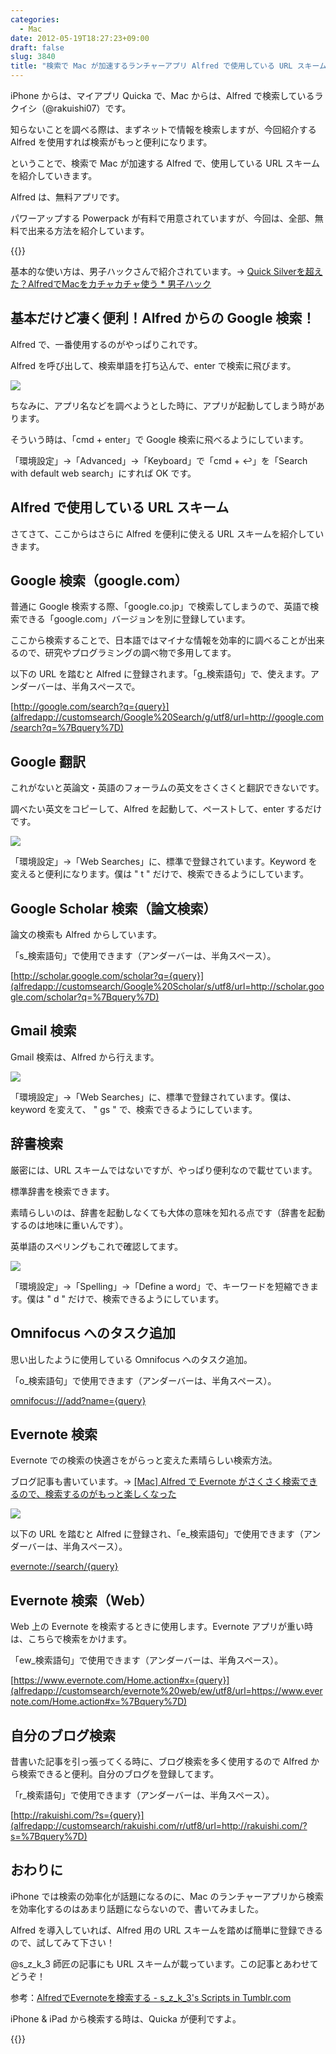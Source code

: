 ```yaml
---
categories:
  - Mac
date: 2012-05-19T18:27:23+09:00
draft: false
slug: 3840
title: "検索で Mac が加速するランチャーアプリ Alfred で使用している URL スキームをまとめてみた"
---
```


iPhone からは、マイアプリ Quicka で、Mac からは、Alfred で検索しているラクイシ（@rakuishi07）です。

知らないことを調べる際は、まずネットで情報を検索しますが、今回紹介する Alfred を使用すれば検索がもっと便利になります。

ということで、検索で Mac が加速する Alfred で、使用している URL スキームを紹介していきます。

Alfred は、無料アプリです。

パワーアップする Powerpack が有料で用意されていますが、今回は、全部、無料で出来る方法を紹介しています。

{{<app id="405843582" title="Alfred 1.2（無料）" src="http://a1.mzstatic.com/us/r1000/069/Purple/v4/b4/7b/51/b47b5118-5ba5-a359-0bc6-e71494225963/appicon.100x100-75.png">}}

基本的な使い方は、男子ハックさんで紹介されています。→ [Quick Silverを超えた？AlfredでMacをカチャカチャ使う * 男子ハック](http://www.danshihack.com/2011/06/09/saku/alfred.html)

## 基本だけど凄く便利！Alfred からの Google 検索！

Alfred で、一番使用するのがやっぱりこれです。

Alfred を呼び出して、検索単語を打ち込んで、enter で検索に飛びます。

![](/images/2012/05/3840_1.png)

ちなみに、アプリ名などを調べようとした時に、アプリが起動してしまう時があります。

そういう時は、「cmd + enter」で Google 検索に飛べるようにしています。

「環境設定」→「Advanced」→「Keyboard」で「cmd + ↩」を「Search with default web search」にすれば OK です。

## Alfred で使用している URL スキーム

さてさて、ここからはさらに Alfred を便利に使える URL スキームを紹介していきます。

## Google 検索（google.com）

普通に Google 検索する際、「google.co.jp」で検索してしまうので、英語で検索できる「google.com」バージョンを別に登録しています。

ここから検索することで、日本語ではマイナな情報を効率的に調べることが出来るので、研究やプログラミングの調べ物で多用してます。

以下の URL を踏むと Alfred に登録されます。「g_検索語句」で、使えます。アンダーバーは、半角スペースで。

[http://google.com/search?q={query}](alfredapp://customsearch/Google%20Search/g/utf8/url=http://google.com/search?q=%7Bquery%7D)

## Google 翻訳

これがないと英論文・英語のフォーラムの英文をさくさくと翻訳できないです。

調べたい英文をコピーして、Alfred を起動して、ペーストして、enter するだけです。

![](/images/2012/05/3840_2.png)

「環境設定」→「Web Searches」に、標準で登録されています。Keyword を変えると便利になります。僕は " t " だけで、検索できるようにしています。

## Google Scholar 検索（論文検索）

論文の検索も Alfred からしています。

「s_検索語句」で使用できます（アンダーバーは、半角スペース）。

[http://scholar.google.com/scholar?q={query}](alfredapp://customsearch/Google%20Scholar/s/utf8/url=http://scholar.google.com/scholar?q=%7Bquery%7D)

## Gmail 検索

Gmail 検索は、Alfred から行えます。

![](/images/2012/05/3840_3.png)

「環境設定」→「Web Searches」に、標準で登録されています。僕は、keyword を変えて、 " gs " で、検索できるようにしています。

## 辞書検索

厳密には、URL スキームではないですが、やっぱり便利なので載せています。

標準辞書を検索できます。

素晴らしいのは、辞書を起動しなくても大体の意味を知れる点です（辞書を起動するのは地味に重いんです）。

英単語のスペリングもこれで確認してます。

![](/images/2012/05/3840_4.png)

「環境設定」→「Spelling」→「Define a word」で、キーワードを短縮できます。僕は " d " だけで、検索できるようにしています。

## Omnifocus へのタスク追加

思い出したように使用している Omnifocus へのタスク追加。

「o_検索語句」で使用できます（アンダーバーは、半角スペース）。

[omnifocus:///add?name={query}](alfredapp://customsearch/Add%20to%20OmniFocus/o/utf8/url=omnifocus:///add?name=%7Bquery%7D)

## Evernote 検索

Evernote での検索の快適さをがらっと変えた素晴らしい検索方法。

ブログ記事も書いています。→ [[Mac] Alfred で Evernote がさくさく検索できるので、検索するのがもっと楽しくなった](http://rakuishi.com/mac/2654/)

![](/images/2012/02/3840_5.png)

以下の URL を踏むと Alfred に登録され、「e_検索語句」で使用できます（アンダーバーは、半角スペース）。

[evernote://search/{query}](alfredapp://customsearch/Search%20Evernote/e/utf8/url=evernote://search/%7Bquery%7D)

## Evernote 検索（Web）

Web 上の Evernote を検索するときに使用します。Evernote アプリが重い時は、こちらで検索をかけます。

「ew_検索語句」で使用できます（アンダーバーは、半角スペース）。

[https://www.evernote.com/Home.action#x={query}](alfredapp://customsearch/evernote%20web/ew/utf8/url=https://www.evernote.com/Home.action#x=%7Bquery%7D)

## 自分のブログ検索

昔書いた記事を引っ張ってくる時に、ブログ検索を多く使用するので Alfred から検索できると便利。自分のブログを登録してます。

「r_検索語句」で使用できます（アンダーバーは、半角スペース）。

[http://rakuishi.com/?s={query}](alfredapp://customsearch/rakuishi.com/r/utf8/url=http://rakuishi.com/?s=%7Bquery%7D)

## おわりに

iPhone では検索の効率化が話題になるのに、Mac のランチャーアプリから検索を効率化するのはあまり話題にならないので、書いてみました。

Alfred を導入していれば、Alfred 用の URL スキームを踏めば簡単に登録できるので、試してみて下さい！

@s_z_k_3 師匠の記事にも URL スキームが載っています。この記事とあわせてどうぞ！

参考：[AlfredでEvernoteを検索する - s_z_k_3's Scripts in Tumblr.com](http://szk3s-scripts-in.tumblr.com/post/13877445392/search-evernote-by-alfred)

iPhone & iPad から検索する時は、Quicka が便利ですよ。

{{<app id="511606108" title="Quicka 1.3（￥85）" src="http://a3.mzstatic.com/us/r1000/074/Purple/v4/52/32/30/5232309d-464f-47ef-2185-775777332bff/ibjG3fNt4Phm08ZnZUjx0g-temp-upload.cqnwvlfj.100x100-75.png">}}
